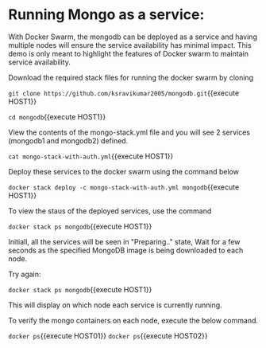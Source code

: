 # Running Mongo as a service:
With Docker Swarm, the mongodb can be deployed as a service and having multiple nodes will ensure the service availability has minimal impact. This demo is only meant to highlight the features of Docker swarm to maintain service availability.

Download the required stack files for running the docker swarm by cloning

`git clone https://github.com/ksravikumar2005/mongodb.git`{{execute HOST1}}

`cd mongodb`{{execute HOST1}}

View the contents of the mongo-stack.yml file and you will see 2 services (mongodb1 and mongodb2) defined.

`cat mongo-stack-with-auth.yml`{{execute HOST1}}

Deploy these services to the docker swarm using the command below

`docker stack deploy -c mongo-stack-with-auth.yml mongodb`{{execute HOST1}}

To view the staus of the deployed services, use the command

`docker stack ps mongodb`{{execute HOST1}}

Initiall, all the services will be seen in "Preparing.." state, Wait for a few seconds as the specified MongoDB image is being downloaded to each node.

Try again: 

`docker stack ps mongodb`{{execute HOST1}}

This will display on which node each service is currently running.

To verify the mongo containers on each node, execute the below command.

`docker ps`{{execute HOST01}}
`docker ps`{{execute HOST02}}
